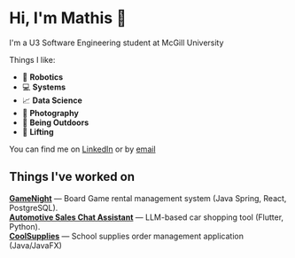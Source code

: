 # Hi, I'm Mathis 🍊  
I'm a U3 Software Engineering student at McGill University  

Things I like: 
- 🤖 **Robotics**
- 💻 **Systems** 
- 📈 **Data Science** 
- 📸 **Photography**
- 🌲 **Being Outdoors**
- 💪 **Lifting**

You can find me on [LinkedIn](https://www.linkedin.com/in/mathis-belanger/) or by [email](mailto:mathisbelangerr@gmail.com)  

## Things I've worked on
**[GameNight](https://github.com/McGill-ECSE321-Winter2025/project-group-14)** — Board Game rental management system (Java Spring, React, PostgreSQL).  
**[Automotive Sales Chat Assistant](https://github.com/Tatok-n/HMART)** — LLM-based car shopping tool (Flutter, Python).  
**[CoolSupplies](https://github.com/matblg/CoolSupplies)** — School supplies order management application (Java/JavaFX)

